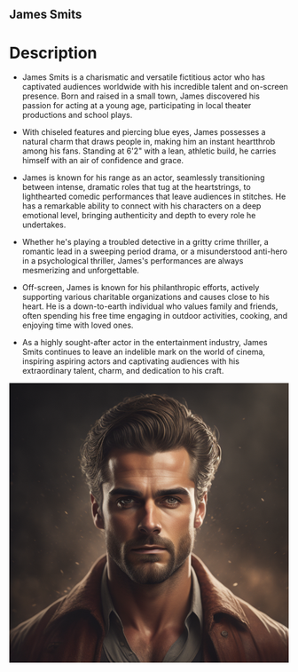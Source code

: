 ## James Smits

# Description

* James Smits is a charismatic and versatile fictitious actor who has captivated audiences worldwide with his incredible talent and on-screen presence. Born and raised in a small town, James discovered his passion for acting at a young age, participating in local theater productions and school plays.

* With chiseled features and piercing blue eyes, James possesses a natural charm that draws people in, making him an instant heartthrob among his fans. Standing at 6'2" with a lean, athletic build, he carries himself with an air of confidence and grace.

* James is known for his range as an actor, seamlessly transitioning between intense, dramatic roles that tug at the heartstrings, to lighthearted comedic performances that leave audiences in stitches. He has a remarkable ability to connect with his characters on a deep emotional level, bringing authenticity and depth to every role he undertakes.

* Whether he's playing a troubled detective in a gritty crime thriller, a romantic lead in a sweeping period drama, or a misunderstood anti-hero in a psychological thriller, James's performances are always mesmerizing and unforgettable.

* Off-screen, James is known for his philanthropic efforts, actively supporting various charitable organizations and causes close to his heart. He is a down-to-earth individual who values family and friends, often spending his free time engaging in outdoor activities, cooking, and enjoying time with loved ones.

* As a highly sought-after actor in the entertainment industry, James Smits continues to leave an indelible mark on the world of cinema, inspiring aspiring actors and captivating audiences with his extraordinary talent, charm, and dedication to his craft.

![James Smits](/image/stars/star1%20(Game%20of%20Clones).jpg)